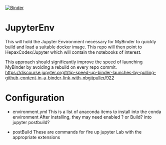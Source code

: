 [![Binder](https://mybinder.org/badge_logo.svg)](https://mybinder.org/v2/gh/HepaxCodex/JupyterEnv/main?urlpath=git-pull%3Frepo%3Dhttps%253A%252F%252Fgithub.com%252FHepaxCodex%252FJupyter%26urlpath%3Dlab%252Ftree%252FJupyter%252F%26branch%3Dmaster)

# JupyterEnv

This will hold the Jupyter Environment necessary for MyBinder to quickly build and load a suitable docker image.
This repo will then point to HepaxCodex/Jupyter which will contain the notebooks of interest.

This approach should significantly improve the speed of launching MyBinder by avoiding a rebuild on every repo commit.
https://discourse.jupyter.org/t/tip-speed-up-binder-launches-by-pulling-github-content-in-a-binder-link-with-nbgitpuller/922


# Configuration

* environment.yml
This is a list of anaconda items to install into the conda environment
After installing, they may need enabled ? or Build? into jupyter postbuild?

* postBuild
These are commands for fire up jupyter Lab with the appropriate extensions